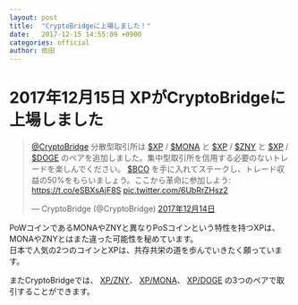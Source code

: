 ```yaml
---
layout: post
title:  "CryptoBridgeに上場しました！"
date:   2017-12-15 14:55:09 +0900
categories: official
author: 依田
---
```

# 2017年12月15日 XPがCryptoBridgeに上場しました  

<blockquote class="twitter-tweet" data-lang="ja"><p lang="ja" dir="ltr"><a href="https://twitter.com/CryptoBridge?ref_src=twsrc%5Etfw">@CryptoBridge</a> 分散型取引所は <a href="https://twitter.com/search?q=%24XP&amp;src=ctag&amp;ref_src=twsrc%5Etfw">$XP</a> / <a href="https://twitter.com/search?q=%24MONA&amp;src=ctag&amp;ref_src=twsrc%5Etfw">$MONA</a> と <a href="https://twitter.com/search?q=%24XP&amp;src=ctag&amp;ref_src=twsrc%5Etfw">$XP</a> / <a href="https://twitter.com/search?q=%24ZNY&amp;src=ctag&amp;ref_src=twsrc%5Etfw">$ZNY</a> と <a href="https://twitter.com/search?q=%24XP&amp;src=ctag&amp;ref_src=twsrc%5Etfw">$XP</a> / <a href="https://twitter.com/search?q=%24DOGE&amp;src=ctag&amp;ref_src=twsrc%5Etfw">$DOGE</a> のペアを追加しました。集中型取引所を信用する必要のないトレードを楽しんでください。 <a href="https://twitter.com/search?q=%24BCO&amp;src=ctag&amp;ref_src=twsrc%5Etfw">$BCO</a> を手に入れてステークし、トレード収益の50%をもらいましょう。ここから革命に参加しよう: <a href="https://t.co/eSBXsAjF8S">https://t.co/eSBXsAjF8S</a> <a href="https://t.co/6UbRrZHsz2">pic.twitter.com/6UbRrZHsz2</a></p>&mdash; CryptoBridge (@CryptoBridge) <a href="https://twitter.com/CryptoBridge/status/941445819571625984?ref_src=twsrc%5Etfw">2017年12月14日</a></blockquote>
<script async src="https://platform.twitter.com/widgets.js" charset="utf-8"></script>  

PoWコインであるMONAやZNYと異なりPoSコインという特性を持つXPは、MONAやZNYとはまた違った可能性を秘めています。  
日本で人気の2つのコインとXPは、共存共栄の道を歩んでいきたく願っています。

またCryptoBridgeでは、
[XP/ZNY](https://wallet.crypto-bridge.org/market/BRIDGE.XP_BRIDGE.ZNY)、
[XP/MONA](https://wallet.crypto-bridge.org/market/BRIDGE.XP_BRIDGE.MONA)、
[XP/DOGE](https://wallet.crypto-bridge.org/market/BRIDGE.XP_BRIDGE.DOGE)
の3つのペアで取引することができます。  

